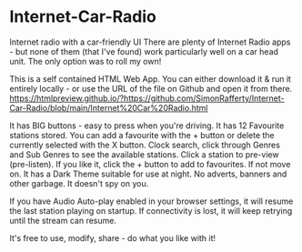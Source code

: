 # Internet-Car-Radio
Internet radio with a car-friendly UI
There are plenty of Internet Radio apps - but none of them (that I've found) work particularly well on a car head unit.  The only option was to roll my own!

This is a self contained HTML Web App.  You can either download it & run it entirely locally - or use the URL of the file on Github and open it from there.
https://htmlpreview.github.io/?https://github.com/SimonRafferty/Internet-Car-Radio/blob/main/Internet%20Car%20Radio.html

It has BIG buttons - easy to press when you're driving.
It has 12 Favourite stations stored.  You can add a favourite with the + button or delete the currently selected with the X button.
Clock search, click through Genres and Sub Genres to see the available stations.  Click a station to pre-view (pre-listen).  If you like it, click the + button to add to favourites.  If not move on.
It has a Dark Theme suitable for use at night.
No adverts, banners and other garbage.
It doesn't spy on you.

If you have Audio Auto-play enabled in your browser settings, it will resume the last station playing on startup.  If connectivity is lost, it will keep retrying until the stream can resume.

It's free to use, modify, share - do what you like with it!
